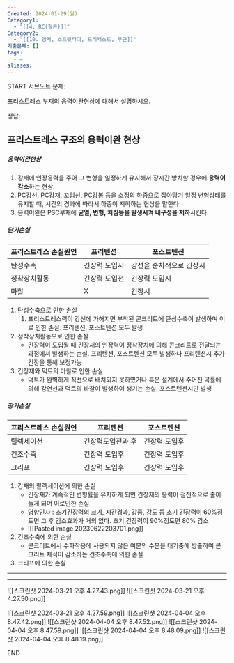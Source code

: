 ```yaml
---
Created: 2024-01-29(월)
Category1:
  - "[[4. RC(철콘)]]"
Category2:
  - "[[10. 앵커, 스트럿타이, 프리캐스트, 무근]]"
기출문제: []
tags:
  - ✏️
aliases:
---
```

START
서브노트
문제:  

프리스트레스 부재의 응력이완현상에 대해서 설명하시오.

정답: 

## 프리스트레스 구조의 응력이완 현상

##### 응력이완현상
1. 강재에 인장응력을 주어 그 변형을 일정하게 유지해서 장시간 방치할 경우에 **응력이 감소**하는 현상.  
2. PC강선, PC강재, 꼬임선, PC강봉 등을 소정의 하중으로 잡아당겨 일정 변형상태를 유지할 때, 시간의 경과에 따라서 하중이 저하하는 현상을 말한다
3. 응력이완은 PSC부재에 **균열, 변형, 처짐등을 발생시켜 내구성을 저하**시킨다.
##### 단기손실
| 프리스트레스 손실원인 | 프리텐션      | 포스트텐션               |
| --------------------- | ------------- | ------------------------ |
| 탄성수축              | 긴장력 도입시 | 강선을 순차적으로 긴장시 |
| 정착장치활동          | 긴장력 도입전 | 긴장력 도입시            |
| 마찰                  | X             | 긴장시                   |
1. 탄성수축으로 인한 손실
	1. 프리스트레스력이 강선에 가해지면 부착된 콘크리트에 탄성수축이 발생하며 이로 인한 손실. 프리텐션, 포스트텐션 모두 발생
2. 정착장치활동으로 인한 손실
	- 긴장력이 도입될 때 긴장재의 인장력이 정착장치에 의해 콘크리트로 전달되는 과정에서 발생하는 손실. 프리텐션, 포스트텐션 모두 발생하나 프리텐션시 추가긴장을 통해 보정가능
1. 긴장재와 덕트의 마찰로 인한 손실
	- 덕트가 완벽하게 직선으로 배치되지 못하였거나 혹은 설계에서 주어진 곡률에 의해 강연선과 덕트의 바찰이 발생하여 생기는 손실. 포스트텐션시만 발생
##### 장기손실
| 프리스트레스 손실원인 | 프리텐션 | 포스트텐션 |
| ---- | ---- | ---- |
| 릴렉세이션 | 긴장력도입전과 후 | 긴장력 도입후 |
| 건조수축 | 긴장력 도입후 | 긴장력 도입후 |
| 크리프 | 긴장력 도입후 | 긴장력 도입후 |

1. 강재의 릴렉세이션에 의한 손실
	- 긴장재가 계속적인 변형률을 유지하게 되면 긴장재의 응력이 점진적으로 줄어들게 되며 이로인한 손실
	- 영향인자 : 초기긴장력의 크기, 시간경과, 강종, 강도 등
	  초기 긴장력이 60%정도면 그 후 감소효과가 거의 없다.
	  초기 긴장력이 90%정도면 80% 감소 
	- ![[Pasted image 20230622203701.png]]
2. 건조수축에 의한 손실
	- 콘크리트에서 수화작용에 사용되지 않은 여분의 수분을 대기중에 방출하여 콘크리트 체적이 감소하는 건조수축에 의한 손실
3. 크리프에 의한 손실


***
***

![[스크린샷 2024-03-21 오후 4.27.43.png]]
![[스크린샷 2024-03-21 오후 4.27.50.png]]

![[스크린샷 2024-03-21 오후 4.27.59.png]]
![[스크린샷 2024-04-04 오후 8.47.42.png]]
![[스크린샷 2024-04-04 오후 8.47.52.png]]
![[스크린샷 2024-04-04 오후 8.47.59.png]]
![[스크린샷 2024-04-04 오후 8.48.09.png]]
![[스크린샷 2024-04-04 오후 8.48.19.png]]
<!--ID: 1706755422379-->
END


